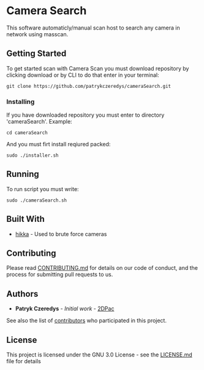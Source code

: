 # Camera Search

This software automaticly/manual scan host to search any camera in network using masscan.

## Getting Started

To get started scan with Camera Scan you must download repository by clicking download or by CLI to do that enter in your terminal:

```
git clone https://github.com/patrykczeredys/cameraSearch.git
```

### Installing

If you have downloaded repository you must enter to directory 'cameraSearch'. Example:

```
cd cameraSearch
```

And you must firt install reqiured packed:

```
sudo ./installer.sh
```

## Running

To run script you must write:

```
sudo ./cameraSearch.sh
```

## Built With

* [hikka](https://github.com/superhacker777/hikka) - Used to brute force cameras

## Contributing

Please read [CONTRIBUTING.md](https://gist.github.com/PurpleBooth/b24679402957c63ec426) for details on our code of conduct, and the process for submitting pull requests to us.

## Authors

* **Patryk Czeredys** - *Initial work* - [2DPac](https://github.com/2DPac)

See also the list of [contributors](https://github.com/your/project/contributors) who participated in this project.

## License

This project is licensed under the GNU 3.0 License - see the [LICENSE.md](LICENSE.md) file for details


